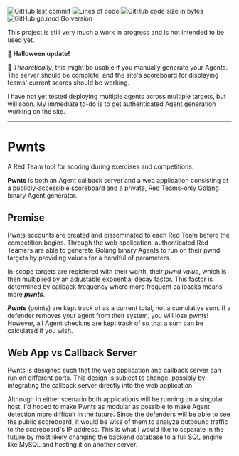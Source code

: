 ![GitHub last commit](https://img.shields.io/github/last-commit/s-christian/pwnts?style=flat&logo=github)
![Lines of code](https://img.shields.io/tokei/lines/github/s-christian/pwnts?style=flat&logo=github)
![GitHub code size in bytes](https://img.shields.io/github/languages/code-size/s-christian/pwnts?style=flat&logo=github)
![GitHub go.mod Go version](https://img.shields.io/github/go-mod/go-version/s-christian/pwnts?style=flat&logo=go)

This project is still very much a work in progress and is not intended to be used yet.

🎃 **Halloween update!**

👻 *Theoretically*, this might be usable if you manually generate your Agents. The server should be complete, and the site's scoreboard for displaying teams' current scores should be working.

I have not yet tested deploying multiple agents across multiple targets, but will soon. My immediate to-do is to get authenticated Agent generation working on the site.

---

# Pwnts

A Red Team tool for scoring during exercises and competitions.

**Pwnts** is both an Agent callback server and a web application consisting of a publicly-accessible scoreboard and a private, Red Teams-only [Golang](https://golang.org/) binary Agent generator.

## Premise

Pwnts accounts are created and disseminated to each Red Team before the competition begins. Through the web application, authenticated Red Teamers are able to generate Golang binary Agents to run on their pwnd targets by providing values for a handful of parameters.

In-scope targets are registered with their worth, their *pwnd value*, which is then multiplied by an adjustable expoential decay factor. This factor is determined by callback frequency where more frequent callbacks means more ***pwnts***.

***Pwnts*** (points) are kept track of as a current total, not a cumulative sum. If a defender removes your agent from their system, you will lose pwnts! However, all Agent checkins are kept track of so that a sum can be calculated if you wish.

## Web App vs Callback Server

Pwnts is designed such that the web application and callback server can run on different ports. This design is subject to change, possibly by integrating the callback server directly into the web application.

Although in either scenario both applications will be running on a singular host, I'd hoped to make Pwnts as modular as possible to make Agent detection more difficult in the future. Since the defenders will be able to see the public scoreboard, it would be wise of them to analyze outbound traffic to the scoreboard's IP address. This is what I would like to separate in the future by most likely changing the backend database to a full SQL engine like MySQL and hosting it on another server.